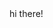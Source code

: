 <html>
  <head>
    <title>
      Town Naruto
    </title>
  </head>
  <body>
    hi there!
   </body>
</html>
